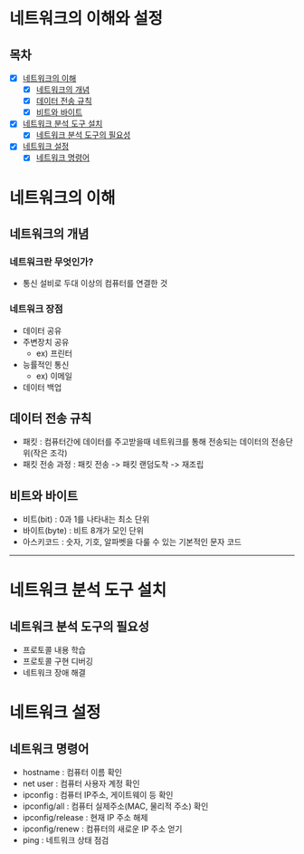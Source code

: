 # 네트워크의 이해와 설정
## 목차
- [x] [네트워크의 이해](#네트워크의-이해)
  - [x] [네트워크의 개념](#네트워크의-개념)
  - [x] [데이터 전송 규칙](#데이터-전송-규칙)
  - [x] [비트와 바이트](#비트와-바이트)
- [x] [네트워크 분석 도구 설치](#네트워크-분석-도구-설치)
  - [x] [네트워크 분석 도구의 필요성](#네트워크-분석-도구의-필요성)
- [x] [네트워크 설정](#네트워크-설정)
  - [x] [네트워크 명령어](#네트워크-명령어)

# 네트워크의 이해
## 네트워크의 개념
### 네트워크란 무엇인가?
- 통신 설비로 두대 이상의 컴퓨터를 연결한 것

### 네트워크 장점
- 데이터 공유
- 주변장치 공유
  - ex) 프린터
- 능률적인 통신
  - ex) 이메일
- 데이터 백업

## 데이터 전송 규칙
- 패킷 : 컴퓨터간에 데이터를 주고받을때 네트워크를 통해 전송되는 데이터의 전송단위(작은 조각)
- 패킷 전송 과정 : 패킷 전송 -> 패킷 랜덤도착 -> 재조립

## 비트와 바이트
- 비트(bit) : 0과 1를 나타내는 최소 단위
- 바이트(byte) : 비트 8개가 모인 단위
- 아스키코드 : 숫자, 기호, 알파벳을 다룰 수 있는 기본적인 문자 코드

---

# 네트워크 분석 도구 설치
## 네트워크 분석 도구의 필요성
- 프로토콜 내용 학습
- 프로토콜 구현 디버깅
- 네트워크 장애 해결

# 네트워크 설정
## 네트워크 명령어
- hostname : 컴퓨터 이름 확인
- net user : 컴퓨터 사용자 계정 확인
- ipconfig : 컴퓨터 IP주소, 게이트웨이 등 확인
- ipconfig/all : 컴퓨터 실제주소(MAC, 물리적 주소) 확인
- ipconfig/release : 현재 IP 주소 해제
- ipconfig/renew : 컴퓨터의 새로운 IP 주소 얻기
- ping : 네트워크 상태 점검
